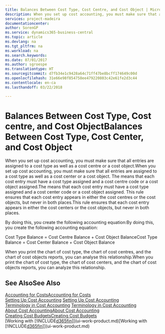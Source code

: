 ```yaml
---
title: Balances Between Cost Type, Cost Centre, and Cost Object | Microsoft Docs
description: When you set up cost accounting, you must make sure that all entries are assigned to a cost type as well as a cost centre or a cost object. The means that each cost entry must have a cost type assigned and a cost centre code or a cost object assigned. This rule ensures that each cost entry appears in either the cost centres or the cost objects, but never in both places.
services: project-madeira
documentationcenter: 
author: SorenGP
ms.service: dynamics365-business-central
ms.topic: article
ms.devlang: na
ms.tgt_pltfrm: na
ms.workload: na
ms.search.keywords: 
ms.date: 07/01/2017
ms.author: sgroespe
ms.translationtype: HT
ms.sourcegitcommit: d7fb34e1c9428a64c71ff47be8bcff174649c00d
ms.openlocfilehash: 31e66e98f854758ee479220803c42e61fe2d3c44
ms.contentlocale: en-ca
ms.lasthandoff: 03/22/2018

---
```

# <a name="balances-between-cost-type-cost-center-and-cost-object"></a><span data-ttu-id="b9162-105">Balances Between Cost Type, Cost centre, and Cost Object</span><span class="sxs-lookup"><span data-stu-id="b9162-105">Balances Between Cost Type, Cost Center, and Cost Object</span></span>
<span data-ttu-id="b9162-106">When you set up cost accounting, you must make sure that all entries are assigned to a cost type as well as a cost centre or a cost object.</span><span class="sxs-lookup"><span data-stu-id="b9162-106">When you set up cost accounting, you must make sure that all entries are assigned to a cost type as well as a cost center or a cost object.</span></span> <span data-ttu-id="b9162-107">The means that each cost entry must have a cost type assigned and a cost centre code or a cost object assigned.</span><span class="sxs-lookup"><span data-stu-id="b9162-107">The means that each cost entry must have a cost type assigned and a cost center code or a cost object assigned.</span></span> <span data-ttu-id="b9162-108">This rule ensures that each cost entry appears in either the cost centres or the cost objects, but never in both places.</span><span class="sxs-lookup"><span data-stu-id="b9162-108">This rule ensures that each cost entry appears in either the cost centers or the cost objects, but never in both places.</span></span>  

 <span data-ttu-id="b9162-109">By doing this, you create the following accounting equation:</span><span class="sxs-lookup"><span data-stu-id="b9162-109">By doing this, you create the following accounting equation:</span></span>  

 <span data-ttu-id="b9162-110">Cost Type Balance = Cost Centre Balance + Cost Object Balance</span><span class="sxs-lookup"><span data-stu-id="b9162-110">Cost Type Balance = Cost Center Balance + Cost Object Balance</span></span>  

 <span data-ttu-id="b9162-111">When you print the chart of cost type, the chart of cost centres, and the chart of cost objects reports, you can analyse this relationship.</span><span class="sxs-lookup"><span data-stu-id="b9162-111">When you print the chart of cost type, the chart of cost centers, and the chart of cost objects reports, you can analyze this relationship.</span></span>  

## <a name="see-also"></a><span data-ttu-id="b9162-112">See Also</span><span class="sxs-lookup"><span data-stu-id="b9162-112">See Also</span></span>  
[<span data-ttu-id="b9162-113">Accounting for Costs</span><span class="sxs-lookup"><span data-stu-id="b9162-113">Accounting for Costs</span></span>](finance-manage-cost-accounting.md)  
 <span data-ttu-id="b9162-114">[Setting Up Cost Accounting](finance-set-up-cost-accounting.md) </span><span class="sxs-lookup"><span data-stu-id="b9162-114">[Setting Up Cost Accounting](finance-set-up-cost-accounting.md) </span></span>  
 <span data-ttu-id="b9162-115">[Terminology in Cost Accounting](finance-terminology-in-cost-accounting.md) </span><span class="sxs-lookup"><span data-stu-id="b9162-115">[Terminology in Cost Accounting](finance-terminology-in-cost-accounting.md) </span></span>  
 [<span data-ttu-id="b9162-116">About Cost Accounting</span><span class="sxs-lookup"><span data-stu-id="b9162-116">About Cost Accounting</span></span>](finance-about-cost-accounting.md)  
 [<span data-ttu-id="b9162-117">Creating Cost Budgets</span><span class="sxs-lookup"><span data-stu-id="b9162-117">Creating Cost Budgets</span></span>](finance-create-cost-budgets.md)  
 <span data-ttu-id="b9162-118">[Working with [!INCLUDE[d365fin](includes/d365fin_md.md)]](ui-work-product.md)</span><span class="sxs-lookup"><span data-stu-id="b9162-118">[Working with [!INCLUDE[d365fin](includes/d365fin_md.md)]](ui-work-product.md)</span></span>


